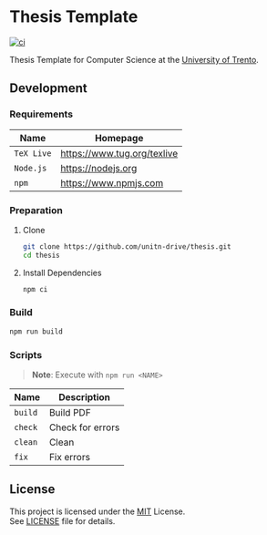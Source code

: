 # Thesis Template

[![ci](https://github.com/unitn-drive/thesis/actions/workflows/ci.yml/badge.svg)](https://github.com/unitn-drive/thesis/actions/workflows/ci.yml)

Thesis Template for Computer Science at the [University of Trento](https://www.unitn.it).

## Development

### Requirements

| **Name**   | **Homepage**                  |
| ---------- | ----------------------------- |
| `TeX Live` | <https://www.tug.org/texlive> |
| `Node.js`  | <https://nodejs.org>          |
| `npm`      | <https://www.npmjs.com>       |

### Preparation

1. Clone

   ```sh
   git clone https://github.com/unitn-drive/thesis.git
   cd thesis
   ```

1. Install Dependencies

   ```sh
   npm ci
   ```

### Build

```sh
npm run build
```

### Scripts

> **Note**: Execute with `npm run <NAME>`

| **Name** | **Description**  |
| -------- | ---------------- |
| `build`  | Build PDF        |
| `check`  | Check for errors |
| `clean`  | Clean            |
| `fix`    | Fix errors       |

## License

This project is licensed under the [MIT](https://opensource.org/licenses/MIT) License. \
See [LICENSE](./LICENSE) file for details.
